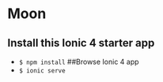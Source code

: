# Moon
## Install this Ionic 4 starter app
 * `$ npm install`
##Browse Ionic 4 app
 * `$ ionic serve`
